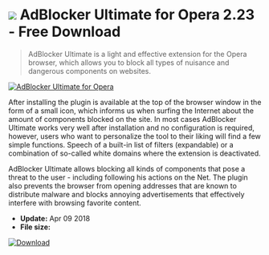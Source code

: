 # ![](https://cdn.softexe.net/static/icon/7/adblocker-ultimate-dla-opery-10406.png) AdBlocker Ultimate for Opera 2.23 - Free Download

> AdBlocker Ultimate is a light and effective extension for the Opera browser, which allows you to block all types of nuisance and dangerous components on websites.

[![AdBlocker Ultimate for Opera](https://gallery.dpcdn.pl/imgc/Tools/81705/g_-_420x350_1.5_-_x42b01b52-d106-49b4-a018-243f07d23731.png)](https://softexe.net/win/internet/browser-add-ons/adblocker-ultimate-for-opera:pRdRf.html)

After installing the plugin is available at the top of the browser window in the form of a small icon, which informs us when surfing the Internet about the amount of components blocked on the site. In most cases AdBlocker Ultimate works very well after installation and no configuration is required, however, users who want to personalize the tool to their liking will find a few simple functions. Speech of a built-in list of filters (expandable) or a combination of so-called white domains where the extension is deactivated.
 
 AdBlocker Ultimate allows blocking all kinds of components that pose a threat to the user - including following his actions on the Net. The plugin also prevents the browser from opening addresses that are known to distribute malware and blocks annoying advertisements that effectively interfere with browsing favorite content.


- **Update:** Apr 09 2018
- **File size:** 

[![Download](https://cdn.softexe.net/static/img/download.png)](https://softexe.net/win/internet/browser-add-ons/adblocker-ultimate-for-opera:pRdRf.html)

